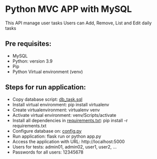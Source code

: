 # Python MVC APP with MySQL
This API manage user tasks
Users can Add, Remove, List and Edit daily tasks
## Pre requisites:
- MySQL
- Python: version 3.9 
- Pip
- Python Virtual environment (venv)

## Steps for run application:
- Copy database script: [db_task.sql](database/db_task.sql)
- Install virtual environment: pip install virtualenv
- Create virtualenvironment: virtualenv venv
- Activate virtual environment: venv/Scripts/activate
- Install all dependencies in [requirements.txt](requirements.txt): pip install -r requirements.txt
- Configure database on: [config.py](config.py)
- Run application: flask run or python app.py
- Access the application with URL: http://localhost:5000
- Users for tests: admin01, admin02, user1, user2, ...
- Passwords for all users: 12345678